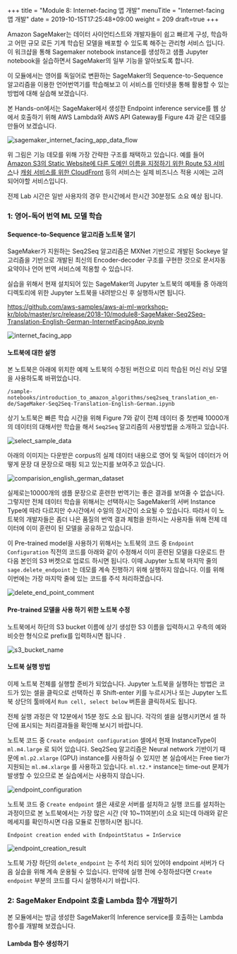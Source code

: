 +++
title = "Module 8: Internet-facing 앱 개발"
menuTitle = "Internet-facing 앱 개발"
date = 2019-10-15T17:25:48+09:00
weight = 209
draft=true
+++

Amazon SageMaker는 데이터 사이언티스트와 개발자들이 쉽고 빠르게 구성, 학습하고 어떤 규모 로든 기계 학습된 모델을 배포할 수 있도록 해주는 관리형 서비스 입니다. 이 워크샵을 통해 Sagemaker notebook instance를 생성하고 샘플 Jupyter notebook을 실습하면서 SageMaker의 일부 기능을 알아보도록 합니다.  

이 모듈에서는 영어를 독일어로 변환하는 SageMaker의 Sequence-to-Sequence 알고리즘을 이용한 언어번역기를 학습해보고 이 서비스를 인터넷을 통해 활용할 수 있는 방법에 대해 실습해 보겠습니다.

본 Hands-on에서는 SageMaker에서 생성한 Endpoint inference service를 웹 상에서 호출하기 위해 AWS Lambda와 AWS API Gateway를 Figure 4과 같은 데모를 만들어 보겠습니다. 

![sagemaker_internet_facing_app_data_flow](/images/sagemaker/module_9/sagemaker_internet_facing_app_data_flow.png?classes=border)

위 그림은 기능 데모를 위해 가장 간략한 구조를 채택하고 있습니다. 예를 들어 [Amazon S3의 Static Website에 다른 도메인 이름을 지정하기 위한 Route 53 서비스](https://docs.aws.amazon.com/AmazonS3/latest/dev/website-hosting-custom-domain-walkthrough.html)나  [캐슁 서비스를 위한 CloudFront](https://docs.aws.amazon.com/AmazonS3/latest/dev/website-hosting-cloudfront-walkthrough.html) 등의 서비스는 실제 비즈니스 적용 시에는 고려 되어야할 서비스입니다.

전제 Lab 시간은 일반 사용자의 경우 한시간에서 한시간 30분정도 소요 예상 됩니다. 


### 1: 영어-독어 번역 ML 모델 학습

#### Sequence-to-Sequence 알고리즘 노트북 열기

SageMaker가 지원하는 Seq2Seq 알고리즘은 MXNet 기반으로 개발된 Sockeye 알고리즘을 기반으로 개발된 최신의 Encoder-decoder 구조를 구현한 것으로 문서자동요약이나 언어 번역 서비스에 적용할 수 있습니다.

실습을 위해서 현재 설치되어 있는 SageMaker의 Jupyter 노트북의 예제들 중 아래의 디렉토리에 위한 Jupyter 노트북을 내려받으신 후 실행하시면 됩니다.

https://github.com/aws-samples/aws-ai-ml-workshop-kr/blob/master/src/release/2018-10/module8-SageMaker-Seq2Seq-Translation-English-German-InternetFacingApp.ipynb

![internet_facing_app](/images/sagemaker/module_9/internet_facing_app.png?classes=border)

#### 노트북에 대한 설명

본 노트북은 아래에 위치한 예제 노트북의 수정된 버전으로 미리 학습된 머신 러닝 모델을 사용하도록 바뀌었습니다.

`/sample-notebooks/introduction_to_amazon_algorithms/seq2seq_translation_en-de/SageMaker-Seq2Seq-Translation-English-German.ipynb`

상기 노트북은 빠른 학습 시간을 위해 Figure 7와 같이 전체 데이터 중 첫번째 10000개의 데이터의 대해서만 학습을 해서 `Seq2Seq` 알고리즘의 사용방법을 소개하고 있습니다.

![select_sample_data](/images/sagemaker/module_9/select_sample_data.png?classes=border)

아래의 이미지는 다운받은 corpus의 실제 데이터 내용으로 영어 및 독일어 데이터가 어떻게 문장 대 문장으로 매핑 되고 있는지를 보여주고 있습니다.

![comparision_english_german_dataset](/images/sagemaker/module_9/comparision_english_german_dataset.png?classes=border)

실제로는10000개의 샘플 문장으로 훈련한 번역기는 좋은 결과를 보여줄 수 없습니다. 그렇지만 전체 데이터 학습을 위해서는 선택하시는 SageMaker의 서버 Instance Type에 따라 다르지만 수시간에서 수일의 장시간이 소요될 수 있습니다. 따라서 이 노트북의 개발자들은 좀더 나은 품질의 번역 결과 체험을 원하시는 사용자들 위해 전체 데이터에 이미 훈련이 된 모델을 공유하고 있습니다. 

이 Pre-trained model을 사용하기 위해서는 노트북의 코드 중 `Endpoint Configuration` 직전의 코드를 아래와 같이 수정해서 이미 훈련된 모델을 다운로드 한 다음 본인의 S3 버켓으로 업로드 하시면 됩니다. 이때 Jupyter 노트북 마지막 줄의 `sage.delete_endpoint` 는 데모를 계속 진행하기 위해 실행하지 않습니다. 이를 위해 이번에는 가장 마지막 줄에 있는 코드를 주석 처리하겠습니다.

![delete_end_point_comment](/images/sagemaker/module_9/delete_end_point_comment.png?classes=border)

#### Pre-trained 모델을 사용 하기 위한 노트북 수정

노트북에서 하단의 S3 bucket 이름에 상기 생성한 S3 이름을 입력하시고 우측의 예와 비슷한 형식으로 prefix를 입력하시면 됩니다 .

![s3_bucket_name](/images/sagemaker/module_9/s3_bucket_name.png?classes=border)

#### 노트북 실행 방법

이제 노트북 전체를 실행할 준비가 되었습니다. Jupyter 노트북을 실행하는 방법은 코드가 있는 셀을 클릭으로 선택하신 후 Shift-enter 키를 누르시거나 또는 Jupyter 노트북 상단의 툴바에서 `Run cell, select below` 버튼을 클릭하셔도 됩니다.

전체 실행 과정은 약 12분에서 15분 정도 소요 됩니다. 각각의 셀을 실행시키면서 셀 하단에 표시되는 처리결과들을 확인해 보시기 바랍니다. 

노트북 코드 중 `Create endpoint configuration` 셀에서 현재 InstanceType이 `ml.m4.large` 로 되어 있습니다. Seq2Seq 알고리즘은 Neural network 기반이기 때문에 `ml.p2.xlarge` (GPU) instance를 사용하실 수 있지만 본 실습에서는 Free tier가 지원되는 `ml.m4.xlarge` 를 사용하고 있습니다. `ml.t2.*` instance는 time-out 문제가 발생할 수 있으므로 본 실습에서는 사용하지 않습니다.

![endpoint_configuration](/images/sagemaker/module_9/endpoint_configuration.png?classes=border)

노트북 코드 중 `Create endpoint` 셀은 새로운 서버를 설치하고 실행 코드를 설치하는 과정이므로 본 노트북에서는 가장 많은 시간 (약 10~11여분)이 소요 되는데 아래와 같은 메세지를 확인하시면 다음 모듈로 진행하시면 됩니다.

`Endpoint creation ended with EndpointStatus = InService`

![endpoint_creation_result](/images/sagemaker/module_9/endpoint_creation_result.png?classes=border)

노트북 가장 하단의 `delete_endpoint` 는 주석 처리 되어 있어야 endpoint 서버가 다음 실습을 위해 계속 운용될 수 있습니다. 만약에 실행 전에 수정하셨다면 `Create endpoint` 부분의 코드를 다시 실행하시기 바랍니다.

### 2: SageMaker Endpoint 호출 Lambda 함수 개발하기

본 모듈에서는 방금 생성한 SageMaker의 Inference service를 호출하는 Lambda 함수를 개발해 보겠습니다. 

#### Lambda 함수 생성하기 

